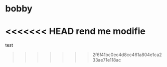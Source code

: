 # bobby
<<<<<<< HEAD
rend me modifie
=======

test
>>>>>>> 2f6f41bc0ec4d8cc461a804e1ca233ae71e118ac
